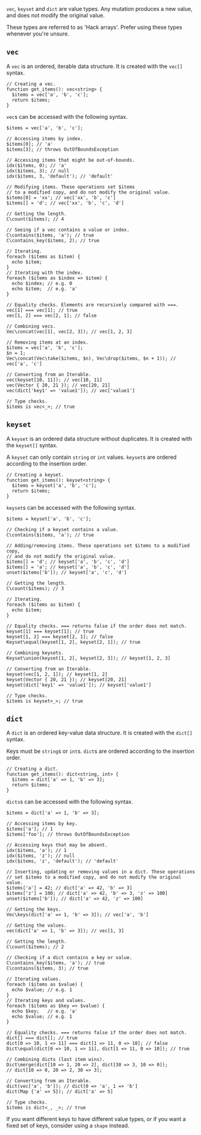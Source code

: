 `vec`, `keyset` and `dict` are value types. Any mutation produces a
new value, and does not modify the original value.

These types are referred to as 'Hack arrays'. Prefer using these types
whenever you're unsure.

## `vec`

A `vec` is an ordered, iterable data structure. It is created with
the `vec[]` syntax.

```Hack
// Creating a vec.
function get_items(): vec<string> {
  $items = vec['a', 'b', 'c'];
  return $items;
}
```

`vec`s can be accessed with the following syntax.

```Hack
$items = vec['a', 'b', 'c'];

// Accessing items by index.
$items[0]; // 'a'
$items[3]; // throws OutOfBoundsException

// Accessing items that might be out-of-bounds.
idx($items, 0); // 'a'
idx($items, 3); // null
idx($items, 3, 'default'); // 'default'

// Modifying items. These operations set $items
// to a modified copy, and do not modify the original value.
$items[0] = 'xx'; // vec['xx', 'b', 'c']
$items[] = 'd'; // vec['xx', 'b', 'c', 'd']

// Getting the length.
C\count($items); // 4

// Seeing if a vec contains a value or index.
C\contains($items, 'a'); // true
C\contains_key($items, 2); // true

// Iterating.
foreach ($items as $item) {
  echo $item;
}
// Iterating with the index.
foreach ($items as $index => $item) {
  echo $index; // e.g. 0
  echo $item;  // e.g. 'a'
}

// Equality checks. Elements are recursively compared with ===.
vec[1] === vec[1]; // true
vec[1, 2] === vec[2, 1]; // false

// Combining vecs.
Vec\concat(vec[1], vec[2, 3]); // vec[1, 2, 3]

// Removing items at an index.
$items = vec['a', 'b', 'c'];
$n = 1;
Vec\concat(Vec\take($items, $n), Vec\drop($items, $n + 1)); // vec['a', 'c']

// Converting from an Iterable.
vec(keyset[10, 11]); // vec[10, 11]
vec(Vector { 20, 21 }); // vec[20, 21]
vec(dict['key1' => 'value1']); // vec['value1']

// Type checks.
$items is vec<_>; // true
```

## `keyset`

A `keyset` is an ordered data structure without duplicates. It is
created with the `keyset[]` syntax.

A `keyset` can only contain `string` or `int` values. `keyset`s are
ordered according to the insertion order.


```Hack
// Creating a keyset.
function get_items(): keyset<string> {
  $items = keyset['a', 'b', 'c'];
  return $items;
}
```

`keyset`s can be accessed with the following syntax.

```Hack
$items = keyset['a', 'b', 'c'];

// Checking if a keyset contains a value.
C\contains($items, 'a'); // true

// Adding/removing items. These operations set $items to a modified copy,
// and do not modify the original value.
$items[] = 'd'; // keyset['a', 'b', 'c', 'd']
$items[] = 'a'; // keyset['a', 'b', 'c', 'd']
unset($items['b']); // keyset['a', 'c', 'd']

// Getting the length.
C\count($items); // 3

// Iterating.
foreach ($items as $item) {
  echo $item;
}

// Equality checks. === returns false if the order does not match.
keyset[1] === keyset[1]; // true
keyset[1, 2] === keyset[2, 1]; // false
Keyset\equal(keyset[1, 2], keyset[2, 1]); // true

// Combining keysets.
Keyset\union(keyset[1, 2], keyset[2, 3]); // keyset[1, 2, 3]

// Converting from an Iterable.
keyset(vec[1, 2, 1]); // keyset[1, 2]
keyset(Vector { 20, 21 }); // keyset[20, 21]
keyset(dict['key1' => 'value1']); // keyset['value1']

// Type checks.
$items is keyset<_>; // true
```

## `dict`

A `dict` is an ordered key-value data structure. It is
created with the `dict[]` syntax.

Keys must be `string`s or `int`s. `dict`s are ordered according to the
insertion order.

```Hack
// Creating a dict.
function get_items(): dict<string, int> {
  $items = dict['a' => 1, 'b' => 3];
  return $items;
}
```

`dicts`s can be accessed with the following syntax.

```Hack
$items = dict['a' => 1, 'b' => 3];

// Accessing items by key.
$items['a']; // 1
$items['foo']; // throws OutOfBoundsException

// Accessing keys that may be absent.
idx($items, 'a'); // 1
idx($items, 'z'); // null
idx($items, 'z', 'default'); // 'default'

// Inserting, updating or removing values in a dict. These operations
// set $items to a modified copy, and do not modify the original value.
$items['a'] = 42; // dict['a' => 42, 'b' => 3]
$items['z'] = 100; // dict['a' => 42, 'b' => 3, 'z' => 100]
unset($items['b']); // dict['a' => 42, 'z' => 100]

// Getting the keys.
Vec\keys(dict['a' => 1, 'b' => 3]); // vec['a', 'b']

// Getting the values.
vec(dict['a' => 1, 'b' => 3]); // vec[1, 3]

// Getting the length.
C\count($items); // 2

// Checking if a dict contains a key or value.
C\contains_key($items, 'a'); // true
C\contains($items, 3); // true

// Iterating values.
foreach ($items as $value) {
  echo $value; // e.g. 1
}
// Iterating keys and values.
foreach ($items as $key => $value) {
  echo $key;   // e.g. 'a'
  echo $value; // e.g. 1
}

// Equality checks. === returns false if the order does not match.
dict[] === dict[]; // true
dict[0 => 10, 1 => 11] === dict[1 => 11, 0 => 10]; // false
Dict\equal(dict[0 => 10, 1 => 11], dict[1 => 11, 0 => 10]); // true

// Combining dicts (last item wins).
Dict\merge(dict[10 => 1, 20 => 2], dict[30 => 3, 10 => 0]);
// dict[10 => 0, 20 => 2, 30 => 3];

// Converting from an Iterable.
dict(vec['a', 'b']); // dict[0 => 'a', 1 => 'b']
dict(Map {'a' => 5}); // dict['a' => 5]

// Type checks.
$items is dict<_, _>; // true
```

If you want different keys to have different value types, or if you
want a fixed set of keys, consider using a `shape` instead.
